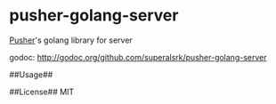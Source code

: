 pusher-golang-server
===

[Pusher](http://pusher.com)'s golang library for server

godoc: http://godoc.org/github.com/superalsrk/pusher-golang-server

##Usage##



##License##
MIT